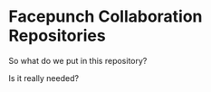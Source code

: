 Facepunch Collaboration Repositories
==============================================
So what do we put in this repository?

Is it really needed?